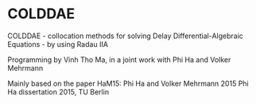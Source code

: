 COLDDAE
=======

COLDDAE - collocation methods for solving Delay Differential-Algebraic Equations - by using Radau IIA

Programming by Vinh Tho Ma, in a joint work with Phi Ha and Volker Mehrmann

Mainly based on the paper HaM15: Phi Ha and Volker Mehrmann 2015
                          Phi Ha dissertation 2015, TU Berlin  
